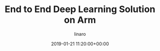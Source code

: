 ---
author: linaro
categories:
- events
- workshop
- arm-hpc-2019
comments: false
event: arm-hpc-2019
date: '2019-01-21 11:20:00+00:00'
slot: 15:10 - 15:30
image:
  featured: true
  path: /assets/images/content/end-to-end-deep-learning-solution-on-arm.jpg
layout: resource-post
title: 'End to End Deep Learning Solution on Arm'
speakers:
- biography: '""'
  company: Linaro
  job-title: 
  name: Jammy Zhou
youtube_video_url: https://www.youtube.com/watch?v=CyCEql_vQgY&list=PLKZSArYQptsPLGSEUycUowh9oy8WF_epV&index=7&t=0s
amazon_s3_presentation_url: https://static.linaro.org/event-resources/arm-hpc-2019/slides/EndtoEndDeepLearningSolutiononArm13.pdf
---
